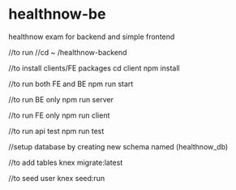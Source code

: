 # healthnow-be

healthnow exam for backend and simple frontend

//to run
//cd ~ /healthnow-backend

//to install clients/FE packages
cd client npm install

//to run both FE and BE
npm run start

//to run BE only
npm run server

//to run FE only
npm run client

//to run api test
npm run test

//setup database by creating new schema named (healthnow_db)

//to add tables
knex migrate:latest

//to seed user
knex seed:run
